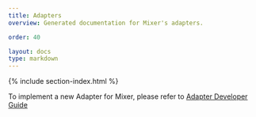 ```yaml
---
title: Adapters
overview: Generated documentation for Mixer's adapters.

order: 40

layout: docs
type: markdown
---
```


{% include section-index.html %}

To implement a new Adapter for Mixer, please refer to [Adapter Developer Guide](https://github.com/istio/mixer/blob/master/doc/dev/adapters.md)

